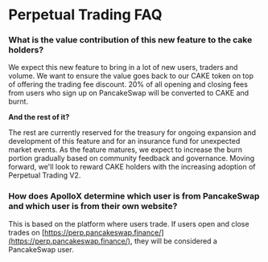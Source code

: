# Perpetual Trading FAQ

### What is the value contribution of this new feature to the cake holders?

We expect this new feature to bring in a lot of new users, traders and volume. We want to ensure the value goes back to our CAKE token on top of offering the trading fee discount. 20% of all opening and closing fees from users who sign up on PancakeSwap will be converted to CAKE and burnt.&#x20;

**And the rest of it?**

The rest are currently reserved for the treasury for ongoing expansion and development of this feature and for an insurance fund for unexpected market events. As the feature matures, we expect to increase the burn portion gradually based on community feedback and governance. Moving forward, we'll look to reward CAKE holders with the increasing adoption of Perpetual Trading V2.

### How does ApolloX determine which user is from PancakeSwap and which user is from their own website?

This is based on the platform where users trade. If users open and close trades on [https://perp.pancakeswap.finance/](https://perp.pancakeswap.finance/), they will be considered a PancakeSwap user.
